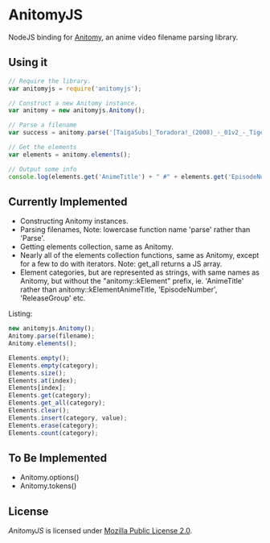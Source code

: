 # AnitomyJS
NodeJS binding for [Anitomy](https://github.com/erengy/anitomy), an anime video filename parsing library.

## Using it
```javascript
// Require the library.
var anitomyjs = require('anitomyjs');

// Construct a new Anitomy instance.
var anitomy = new anitomyjs.Anitomy();

// Parse a filename
var success = anitomy.parse('[TaigaSubs]_Toradora!_(2008)_-_01v2_-_Tiger_and_Dragon_[1280x720_H.264_FLAC][1234ABCD].mkv');

// Get the elements
var elements = anitomy.elements();

// Output some info
console.log(elements.get('AnimeTitle') + " #" + elements.get('EpisodeNumber') + ' by ' + elements.get('ReleaseGroup'));
```

## Currently Implemented
  * Constructing Anitomy instances.
  * Parsing filenames, Note: lowercase function name 'parse' rather than 'Parse'.
  * Getting elements collection, same as Anitomy.
  * Nearly all of the elements collection functions, same as Anitomy, except for a few to do with iterators. Note: get_all returns a JS array.
  * Element categories, but are represented as strings, with same names as Anitomy, but without the "anitomy::kElement" prefix, ie. 'AnimeTitle' rather than anitomy::kElementAnimeTitle, 'EpisodeNumber', 'ReleaseGroup' etc.

Listing:
```javascript
new anitomyjs.Anitomy();
Anitomy.parse(filename);
Anitomy.elements();

Elements.empty();
Elements.empty(category);
Elements.size();
Elements.at(index);
Elements[index];
Elements.get(category);
Elements.get_all(category);
Elements.clear();
Elements.insert(category, value);
Elements.erase(category);
Elements.count(category);
```

## To Be Implemented
  * Anitomy.options()
  * Anitomy.tokens()

## License
*AnitomyJS* is licensed under [Mozilla Public License 2.0](https://www.mozilla.org/en-US/MPL/2.0/FAQ/).